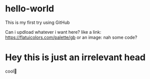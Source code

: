 # hello-world
This is my first try using GitHub


Can i updload whatever i want here?
like a link: https://flatuicolors.com/palette/gb
or an image: nah
some code? <h1>Hey this is just an irrelevant head</h1>
cool🎃

